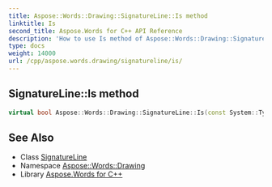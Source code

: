 ```yaml
---
title: Aspose::Words::Drawing::SignatureLine::Is method
linktitle: Is
second_title: Aspose.Words for C++ API Reference
description: 'How to use Is method of Aspose::Words::Drawing::SignatureLine class in C++.'
type: docs
weight: 14000
url: /cpp/aspose.words.drawing/signatureline/is/
---
```

## SignatureLine::Is method




```cpp
virtual bool Aspose::Words::Drawing::SignatureLine::Is(const System::TypeInfo &target) const override
```

## See Also

* Class [SignatureLine](../)
* Namespace [Aspose::Words::Drawing](../../)
* Library [Aspose.Words for C++](../../../)
